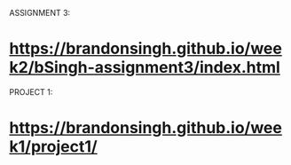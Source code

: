 
ASSIGNMENT 3:
# https://brandonsingh.github.io/week2/bSingh-assignment3/index.html

PROJECT 1:
# https://brandonsingh.github.io/week1/project1/
